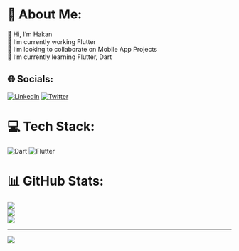 # 💫 About Me:
👋 Hi, I’m Hakan<br> 🔭 I’m currently working Flutter<br>👯 I’m looking to collaborate on Mobile App Projects<br>🌱 I’m currently learning Flutter, Dart<br>


## 🌐 Socials:
[![LinkedIn](https://img.shields.io/badge/LinkedIn-%230077B5.svg?logo=linkedin&logoColor=white)](https://linkedin.com/in/hakan-pekşen-1538b5148/) [![Twitter](https://img.shields.io/badge/Twitter-%231DA1F2.svg?logo=Twitter&logoColor=white)](https://twitter.com/hknpksn) 

# 💻 Tech Stack:
![Dart](https://img.shields.io/badge/dart-%230175C2.svg?style=for-the-badge&logo=dart&logoColor=white) ![Flutter](https://img.shields.io/badge/Flutter-%2302569B.svg?style=for-the-badge&logo=Flutter&logoColor=white)
# 📊 GitHub Stats:
![](https://github-readme-stats.vercel.app/api?username=hakanpeksen&theme=dark&hide_border=false&include_all_commits=false&count_private=false)<br/>
![](https://github-readme-streak-stats.herokuapp.com/?user=hakanpeksen&theme=dark&hide_border=false)<br/>
![](https://github-readme-stats.vercel.app/api/top-langs/?username=hakanpeksen&theme=dark&hide_border=false&include_all_commits=false&count_private=false&layout=compact)

---
[![](https://visitcount.itsvg.in/api?id=hakanpeksen&icon=0&color=0)](https://visitcount.itsvg.in)

